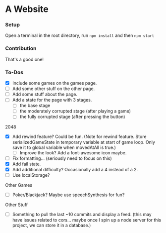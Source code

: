 # A Website

### Setup

Open a terminal in the root directory, run ```npm install``` and then ```npm start```

### Contribution

That's a good one!

### To-Dos

- [X] Include some games on the games page.  
- [ ] Add some other stuff on the other page.  
- [ ] Add some stuff about the page.
- [ ] Add a state for the page with 3 stages.
    - [ ] the base stage
    - [ ] the moderately corrupted stage (after playing a game)
    - [ ] the fully corrupted stage (after pressing the button)

2048
- [X] Add rewind feature? Could be fun. (Note for rewind feature. Store serializedGameState in temporary variable at start of game loop. Only save it to global variable when movedAtAll is true.)
    - [ ] Improve the look? Add a font-awesome icon maybe.
- [ ] Fix formatting... (seriously need to focus on this)
- [X] Add fail state.
- [X] Add additional difficulty? Occasionally add a 4 instead of a 2.
- [ ] Use localStorage?

Other Games
- [ ] Poker/Blackjack? Maybe use speechSynthesis for fun?

Other Stuff
- [ ] Something to pull the last ~10 commits and display a feed. (this may have issues related to cors... maybe once I spin up a node server for this project, we can store it in a database.)
